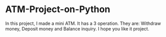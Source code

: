 # ATM-Project-on-Python
In this project, I made a mini ATM. It has a 3 operation. They are:  Withdraw money, Deposit money and Balance inquiry. I hope you like it project.
